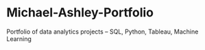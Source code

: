# Michael-Ashley-Portfolio
Portfolio of data analytics projects – SQL, Python, Tableau, Machine Learning
